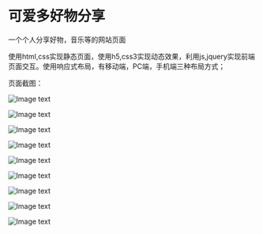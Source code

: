 # 可爱多好物分享
一个个人分享好物，音乐等的网站页面

使用html,css实现静态页面，使用h5,css3实现动态效果，利用js,jquery实现前端页面交互。使用响应式布局，有移动端，PC端，手机端三种布局方式；

页面截图：

![Image text](http://img.hb.aicdn.com/4f026bd0eacb262fccb6a6944a58188c75a5dd97de34c-U32hWf_fw658)

![Image text](http://img.hb.aicdn.com/c94d9af6a66465682d1f110650c46c775161f692b3ac2-BMkuG9_fw658)

![Image text](http://img.hb.aicdn.com/defeef6c27cf4baab3411e045ed18da552b424695865d-RLu8vq_fw658)

![Image text](http://img.hb.aicdn.com/a278869cd7e954d856807eaf3670fcbfcd8e3905a3019-b14UN8_fw658)

![Image text](http://img.hb.aicdn.com/c94d9af6a66465682d1f110650c46c775161f692b3ac2-BMkuG9_fw658)

![Image text](http://img.hb.aicdn.com/97b92569b9e555c3b069f1896d0bac25e5264e328201-C0pWTJ_fw658)

![Image text](http://img.hb.aicdn.com/05af0b495db1ed37286dd2ab757d470991151e06bec0-gd3RsT_fw658)

![Image text](http://img.hb.aicdn.com/0fae99f874ff459b489f71e8caf4278a7fff65cda512-afgfQy_fw658)

![Image text](http://img.hb.aicdn.com/969f44f020e6d3e5c34182c97f1ea1dc810e7f7674286-w7U0ae_fw658)
